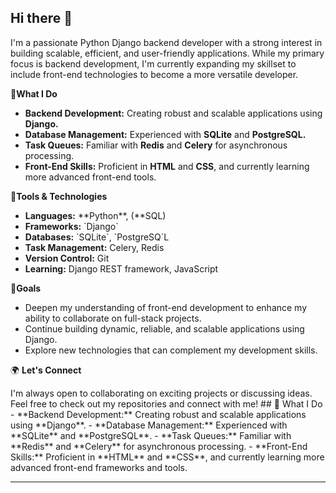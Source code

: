 ## Hi there 👋

I'm a passionate Python Django backend developer with a strong interest in building scalable, efficient, and user-friendly applications. While my primary focus is backend development, I'm currently expanding my skillset to include front-end technologies to become a more versatile developer.

🌟<b>What I Do</b>
<ul>
<li><b>Backend Development:</b> Creating robust and scalable applications using <b>Django.</b></li>
<li><b>Database Management:</b> Experienced with <b>SQLite</b> and <b>PostgreSQL.</b></li>
<li><b>Task Queues:</b> Familiar with <b>Redis</b> and <b>Celery</b> for asynchronous processing.</li>
<li><b>Front-End Skills:</b> Proficient in <b>HTML</b> and <b>CSS</b>, and currently learning more advanced front-end tools.</li>
</ul>
🚀<b>Tools & Technologies</b>
<p><ul>
<li><b>Languages:</b> **Python**, (**SQL)</li>
<li><b>Frameworks:</b> `Django`</li>
<li><b>Databases:</b> `SQLite`, `PostgreSQ`L</li>
<li><b>Task Management:</b> Celery, Redis</li>
<li><b>Version Control:</b> Git</li>
<li><b>Learning:</b> Django REST framework, JavaScript</li>
</ul>
🎯<b>Goals</b>
<p><ul>
<li>Deepen my understanding of front-end development to enhance my ability to collaborate on full-stack projects.</li>
<li>Continue building dynamic, reliable, and scalable applications using Django.</li>
<li>Explore new technologies that can complement my development skills.</li>
</ul>
🌍 <b>Let's Connect</b>
<p>I'm always open to collaborating on exciting projects or discussing ideas. Feel free to check out my repositories and connect with me!
## 🌟 What I Do
- **Backend Development:** Creating robust and scalable applications using **Django**.
- **Database Management:** Experienced with **SQLite** and **PostgreSQL**.
- **Task Queues:** Familiar with **Redis** and **Celery** for asynchronous processing.
- **Front-End Skills:** Proficient in **HTML** and **CSS**, and currently learning more advanced front-end frameworks and tools.

---
